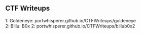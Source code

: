 ## CTF Writeups

1: Goldeneye: portwhisperer.github.io/CTFWriteups/goldeneye                       
2: Billu: B0x 2: portwhisperer.github.io/CTFWriteups/billub0x2
